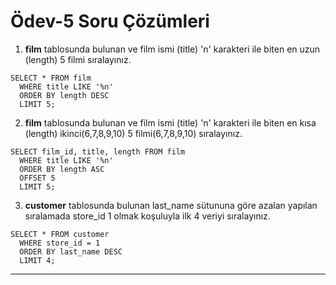 # Ödev-5 Soru Çözümleri

1. **film**  tablosunda bulunan ve film ismi (title) 'n' karakteri ile biten en uzun (length) 5 filmi sıralayınız.
```
SELECT * FROM film
  WHERE title LIKE '%n'
  ORDER BY length DESC
  LIMIT 5;
```
2. **film** tablosunda bulunan ve film ismi (title) 'n' karakteri ile biten en kısa (length) ikinci(6,7,8,9,10) 5 filmi(6,7,8,9,10) sıralayınız.
```
SELECT film_id, title, length FROM film
  WHERE title LIKE '%n'
  ORDER BY length ASC
  OFFSET 5
  LIMIT 5;
```
3. **customer**  tablosunda bulunan last_name sütununa göre azalan yapılan sıralamada store_id 1 olmak koşuluyla ilk 4 veriyi sıralayınız.
```  
SELECT * FROM customer
  WHERE store_id = 1
  ORDER BY last_name DESC
  LIMIT 4;
```
---
